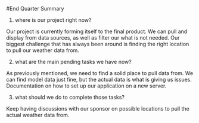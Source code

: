 #End Quarter Summary
1. where is our project right now?

Our project is currently forming itself to the final product. We can pull and display from data sources, as well as filter our what is not needed.
Our biggest challenge that has always been around is finding the right location to pull our weather data from. 

2. what are the main pending tasks we have now?

As previously mentioned, we need to find a solid place to pull data from. We can find model data just fine, but the actual data is what is giving us issues.
Documentation on how to set up our application on a new server.

3. what should we do to complete those tasks?

Keep having discussions with our sponsor on possible locations to pull the actual weather data from. 
